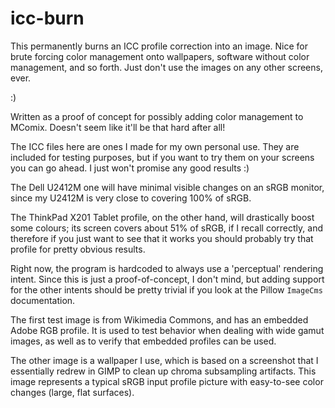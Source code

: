 # icc-burn

This permanently burns an ICC profile correction into an image. Nice for brute
forcing color management onto wallpapers, software without color management,
and so forth. Just don't use the images on any other screens, ever.

:)

Written as a proof of concept for possibly adding color management to MComix.
Doesn't seem like it'll be that hard after all!


The ICC files here are ones I made for my own personal use. They are included
for testing purposes, but if you want to try them on your screens you can go
ahead. I just won't promise any good results :)

The Dell U2412M one will have minimal visible changes on an sRGB monitor,
since my U2412M is very close to covering 100% of sRGB.

The ThinkPad X201 Tablet profile, on the other hand, will drastically boost
some colours; its screen covers about 51% of sRGB, if I recall correctly,
and therefore if you just want to see that it works you should probably
try that profile for pretty obvious results.

Right now, the program is hardcoded to always use a 'perceptual' rendering
intent. Since this is just a proof-of-concept, I don't mind, but adding
support for the other intents should be pretty trivial if you look at the
Pillow `ImageCms` documentation.

The first test image is from Wikimedia Commons, and has an embedded Adobe
RGB profile. It is used to test behavior when dealing with wide gamut images,
as well as to verify that embedded profiles can be used.

The other image is a wallpaper I use, which is based on a screenshot that I
essentially redrew in GIMP to clean up chroma subsampling artifacts. This image
represents a typical sRGB input profile picture with easy-to-see color changes
(large, flat surfaces).
